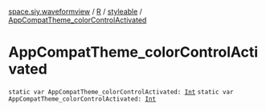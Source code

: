 [space.siy.waveformview](../../index.md) / [R](../index.md) / [styleable](index.md) / [AppCompatTheme_colorControlActivated](./-app-compat-theme_color-control-activated.md)

# AppCompatTheme_colorControlActivated

`static var AppCompatTheme_colorControlActivated: `[`Int`](https://kotlinlang.org/api/latest/jvm/stdlib/kotlin/-int/index.html)
`static var AppCompatTheme_colorControlActivated: `[`Int`](https://kotlinlang.org/api/latest/jvm/stdlib/kotlin/-int/index.html)